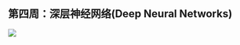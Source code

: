 ﻿## 第四周：深层神经网络(Deep Neural Networks)

![](https://github.com/steveLauwh/DeepLearning-notes/raw/master/DeepLearning.ai_Notes/image/4.PNG)